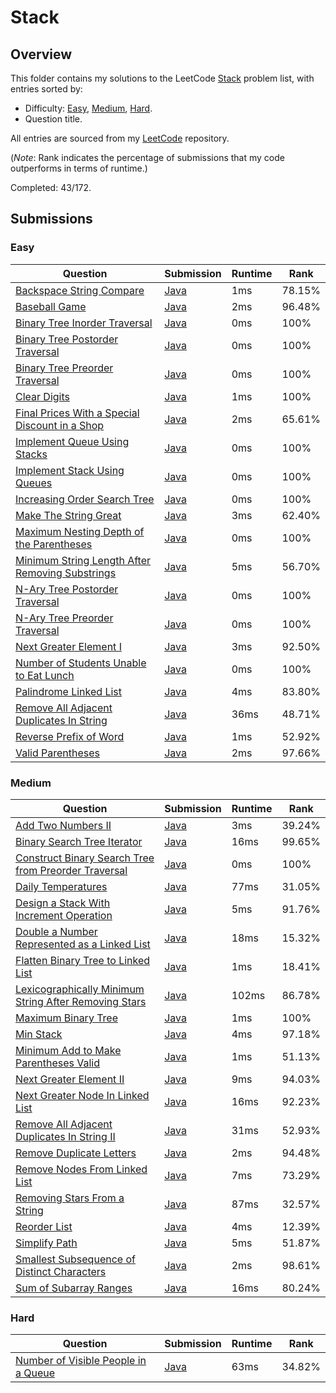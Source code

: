 # Stack

## Overview
This folder contains my solutions to the LeetCode [Stack](https://leetcode.com/problem-list/stack/) problem list,
with entries sorted by:
- Difficulty: [Easy](#easy), [Medium](#medium), [Hard](#hard).
- Question title.

All entries are sourced from my [LeetCode](https://github.com/shumarb/leetcode) repository.

(*Note*: Rank indicates the percentage of submissions that my code outperforms in terms of runtime.)

Completed: 43/172.

## Submissions
### Easy
| Question                                                                                                                                      | Submission                                                                                                        | Runtime | Rank   |
|-----------------------------------------------------------------------------------------------------------------------------------------------|-------------------------------------------------------------------------------------------------------------------|---------|--------|
| [Backspace String Compare](https://leetcode.com/problems/backspace-string-compare/description/)                                               | [Java](https://github.com/shumarb/leetcode/blob/main/submissions/BackspaceStringCompare.java)                     | 1ms     | 78.15% |
| [Baseball Game](https://leetcode.com/problems/baseball-game/description/)                                                                     | [Java](https://github.com/shumarb/leetcode/blob/main/submissions/BaseballGame.java)                               | 2ms     | 96.48% |
| [Binary Tree Inorder Traversal](https://leetcode.com/problems/binary-tree-inorder-traversal/description/)                                     | [Java](https://github.com/shumarb/leetcode/blob/main/submissions/BinaryTreeInorderTraversal.java)                 | 0ms     | 100%   |
| [Binary Tree Postorder Traversal](https://leetcode.com/problems/binary-tree-postorder-traversal/description/)                                 | [Java](https://github.com/shumarb/leetcode/blob/main/submissions/BinaryTreePostorderTraversal.java)               | 0ms     | 100%   |
| [Binary Tree Preorder Traversal](https://leetcode.com/problems/binary-tree-preorder-traversal/description/)                                   | [Java](https://github.com/shumarb/leetcode/blob/main/submissions/BinaryTreePreorderTraversal.java)                | 0ms     | 100%   |
| [Clear Digits](https://leetcode.com/problems/clear-digits/description/)                                                                       | [Java](https://github.com/shumarb/leetcode/blob/main/submissions/ClearDigits.java)                                | 1ms     | 100%   |
| [Final Prices With a Special Discount in a Shop](https://leetcode.com/problems/final-prices-with-a-special-discount-in-a-shop/description/)   | [Java](https://github.com/shumarb/leetcode/blob/main/submissions/FinalPricesWithASpecialDiscountInAShop.java)     | 2ms     | 65.61% |
| [Implement Queue Using Stacks](https://leetcode.com/problems/implement-queue-using-stacks/description/)                                       | [Java](https://github.com/shumarb/leetcode/blob/main/submissions/ImplementQueueUsingStacks.java)                  | 0ms     | 100%   |
| [Implement Stack Using Queues](https://leetcode.com/problems/implement-stack-using-queues/description/)                                       | [Java](https://github.com/shumarb/leetcode/blob/main/submissions/ImplementStackUsingQueues.java)                  | 0ms     | 100%   |
| [Increasing Order Search Tree](https://leetcode.com/problems/increasing-order-search-tree/description/)                                       | [Java](https://github.com/shumarb/leetcode/blob/main/submissions/IncreasingOrderSearchTree.java)                  | 0ms     | 100%   |
| [Make The String Great](https://leetcode.com/problems/make-the-string-great/description/)                                                     | [Java](https://github.com/shumarb/leetcode/blob/main/submissions/MakeTheStringGreat.java)                         | 3ms     | 62.40% |
| [Maximum Nesting Depth of the Parentheses](https://leetcode.com/problems/maximum-nesting-depth-of-the-parentheses/description/)               | [Java](https://github.com/shumarb/leetcode/blob/main/submissions/MaximumNestingDepthOfTheParentheses.java)        | 0ms     | 100%   |
| [Minimum String Length After Removing Substrings](https://leetcode.com/problems/minimum-string-length-after-removing-substrings/description/) | [Java](https://github.com/shumarb/leetcode/blob/main/submissions/MinimumStringLengthAfterRemovingSubstrings.java) | 5ms     | 56.70% |
| [N-Ary Tree Postorder Traversal](https://leetcode.com/problems/n-ary-tree-postorder-traversal/description/)                                   | [Java](https://github.com/shumarb/leetcode/blob/main/submissions/NAryTreePostOrderTraversal.java)                 | 0ms     | 100%   |
| [N-Ary Tree Preorder Traversal](https://leetcode.com/problems/n-ary-tree-preorder-traversal/description/)                                     | [Java](https://github.com/shumarb/leetcode/blob/main/submissions/NAryTreePreOrderTraversal.java)                  | 0ms     | 100%   |
| [Next Greater Element I](https://leetcode.com/problems/next-greater-element-i/description/)                                                   | [Java](https://github.com/shumarb/leetcode/blob/main/submissions/NextGreaterElementOne.java)                      | 3ms     | 92.50% |
| [Number of Students Unable to Eat Lunch](https://leetcode.com/problems/number-of-students-unable-to-eat-lunch/description/)                   | [Java](https://github.com/shumarb/leetcode/blob/main/submissions/NumberOfStudentsUnableToEatLunch.java)           | 0ms     | 100%   |
| [Palindrome Linked List](https://leetcode.com/problems/palindrome-linked-list/description/)                                                   | [Java](https://github.com/shumarb/leetcode/blob/main/submissions/PalindromeLinkedList.java)                       | 4ms     | 83.80% |
| [Remove All Adjacent Duplicates In String](https://leetcode.com/problems/remove-all-adjacent-duplicates-in-string/description/)               | [Java](https://github.com/shumarb/leetcode/blob/main/submissions/RemoveAllAdjacentDuplicatesInString.java)        | 36ms    | 48.71% |
| [Reverse Prefix of Word](https://leetcode.com/problems/reverse-prefix-of-word/description/)                                                   | [Java](https://github.com/shumarb/leetcode/blob/main/submissions/ReversePrefixOfWord..java)                       | 1ms     | 52.92% |
| [Valid Parentheses](https://leetcode.com/problems/valid-parentheses/description/)                                                             | [Java](https://github.com/shumarb/leetcode/blob/main/submissions/ValidParentheses.java)                           | 2ms     | 97.66% |

### Medium
| Question                                                                                                                                                  | Submission                                                                                                              | Runtime | Rank   |
|-----------------------------------------------------------------------------------------------------------------------------------------------------------|-------------------------------------------------------------------------------------------------------------------------|---------|--------|
| [Add Two Numbers II](https://leetcode.com/problems/add-two-numbers-ii/description/)                                                                       | [Java](https://github.com/shumarb/leetcode/blob/main/submissions/AddTwoNumbersTwo.java)                                 | 3ms     | 39.24% |
| [Binary Search Tree Iterator](https://leetcode.com/problems/binary-search-tree-iterator/description/)                                                     | [Java](https://github.com/shumarb/leetcode/blob/main/submissions/BinarySearchTreeIterator.java)                         | 16ms    | 99.65% |
| [Construct Binary Search Tree from Preorder Traversal](https://leetcode.com/problems/construct-binary-search-tree-from-preorder-traversal/description/)   | [Java](https://github.com/shumarb/leetcode/blob/main/submissions/ConstructBinarySearchTreeFromPreorderTraversal.java)   | 0ms     | 100%   |
| [Daily Temperatures](https://leetcode.com/problems/daily-temperatures/description/)                                                                       | [Java](https://github.com/shumarb/leetcode/blob/main/submissions/DailyTemperatures.java)                                | 77ms    | 31.05% |
| [Design a Stack With Increment Operation](https://leetcode.com/problems/design-a-stack-with-increment-operation/description/)                             | [Java](https://github.com/shumarb/leetcode/blob/main/submissions/CustomStack.java)                                      | 5ms     | 91.76% |
| [Double a Number Represented as a Linked List](https://leetcode.com/problems/double-a-number-represented-as-a-linked-list/description/)                   | [Java](https://github.com/shumarb/leetcode/blob/main/submissions/DoubleANumberRepresentedAsALinkedList.java)            | 18ms    | 15.32% |
| [Flatten Binary Tree to Linked List](https://leetcode.com/problems/flatten-binary-tree-to-linked-list/description/)                                       | [Java](https://github.com/shumarb/leetcode/blob/main/submissions/FlattenBinaryTreeToLinkedList.java)                    | 1ms     | 18.41% |
| [Lexicographically Minimum String After Removing Stars](https://leetcode.com/problems/lexicographically-minimum-string-after-removing-stars/description/) | [Java](https://github.com/shumarb/leetcode/blob/main/submissions/LexicographicallyMinimumStringAfterRemovingStars.java) | 102ms   | 86.78% |
| [Maximum Binary Tree](https://leetcode.com/problems/maximum-binary-tree/description/)                                                                     | [Java](https://github.com/shumarb/leetcode/blob/main/submissions/MaximumBinaryTree.java)                                | 1ms     | 100%   |
| [Min Stack](https://leetcode.com/problems/min-stack/description/)                                                                                         | [Java](https://github.com/shumarb/leetcode/blob/main/submissions/MinStack.java)                                         | 4ms     | 97.18% |
| [Minimum Add to Make Parentheses Valid](https://leetcode.com/problems/minimum-add-to-make-parentheses-valid/description/)                                 | [Java](https://github.com/shumarb/leetcode/blob/main/submissions/MinimumAddToMakeParenthesesValid.java)                 | 1ms     | 51.13% |
| [Next Greater Element II](https://leetcode.com/problems/next-greater-element-ii/description/)                                                             | [Java](https://github.com/shumarb/leetcode/blob/main/submissions/NextGreaterElementTwo.java)                            | 9ms     | 94.03% |
| [Next Greater Node In Linked List](https://leetcode.com/problems/next-greater-node-in-linked-list/description/)                                           | [Java](https://github.com/shumarb/leetcode/blob/main/submissions/NextGreaterNodeInLinkedList.java)                      | 16ms    | 92.23% |
| [Remove All Adjacent Duplicates In String II](https://leetcode.com/problems/remove-all-adjacent-duplicates-in-string-ii/description/)                     | [Java](https://github.com/shumarb/leetcode/blob/main/submissions/RemoveAllAdjacentDuplicatesInStringTwo.java)           | 31ms    | 52.93% |
| [Remove Duplicate Letters](https://leetcode.com/problems/remove-duplicate-letters/description/)                                                           | [Java](https://github.com/shumarb/leetcode/blob/main/submissions/RemoveDuplicateLetters.java)                           | 2ms     | 94.48% |
| [Remove Nodes From Linked List](https://leetcode.com/problems/remove-nodes-from-linked-list/description/)                                                 | [Java](https://github.com/shumarb/leetcode/blob/main/submissions/RemoveNodesFromLinkedList.java)                        | 7ms     | 73.29% |
| [Removing Stars From a String](https://leetcode.com/problems/removing-stars-from-a-string/description/)                                                   | [Java](https://github.com/shumarb/leetcode/blob/main/submissions/RemovingStarsFromAString.java)                         | 87ms    | 32.57% |
| [Reorder List](https://leetcode.com/problems/reorder-list/description/)                                                                                   | [Java](https://github.com/shumarb/leetcode/blob/main/submissions/ReorderList.java)                                      | 4ms     | 12.39% |
| [Simplify Path](https://leetcode.com/problems/simplify-path/description/)                                                                                 | [Java](https://github.com/shumarb/leetcode/blob/main/submissions/SimplifyPath.java)                                     | 5ms     | 51.87% |
| [Smallest Subsequence of Distinct Characters](https://leetcode.com/problems/smallest-subsequence-of-distinct-characters/description/)                     | [Java](https://github.com/shumarb/leetcode/blob/main/submissions/SmallestSubsequenceOfDistinctCharacters.java)          | 2ms     | 98.61% |
| [Sum of Subarray Ranges](https://leetcode.com/problems/sum-of-subarray-ranges/description/)                                                               | [Java](https://github.com/shumarb/leetcode/blob/main/submissions/SumOfSubarrayRanges.java)                              | 16ms    | 80.24% |

### Hard
| Question                                                                                                              | Submission                                                                                           | Runtime | Rank   |
|-----------------------------------------------------------------------------------------------------------------------|------------------------------------------------------------------------------------------------------|---------|--------|
| [Number of Visible People in a Queue](https://leetcode.com/problems/number-of-visible-people-in-a-queue/description/) | [Java](https://github.com/shumarb/leetcode/blob/main/submissions/NumberOfVisiblePeopleInAQueue.java) | 63ms    | 34.82% |
